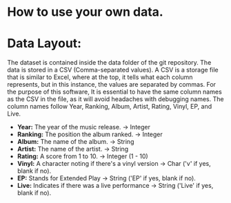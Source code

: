 # How to use your own data.

# Data Layout:

The dataset is contained inside the data folder of the git repository. The data is stored in a CSV (Comma-separated values). A CSV is a storage file that is similar to Excel, where at the top, it tells what each column represents, but in this instance, the values are separated by commas. For the purpose of this software, It is essential to have the same column names as the CSV in the file, as it will avoid headaches with debugging names. The column names follow Year, Ranking, Album, Artist, Rating, Vinyl, EP, and Live.

* **Year:** The year of the music release. -> Integer
* **Ranking:** The position the album ranked. -> Integer
* **Album:** The name of the album. -> String
* **Artist:** The name of the artist. -> String
* **Rating:** A score from 1 to 10. -> Integer (1 - 10)
* **Vinyl:** A character noting if there's a vinyl version -> Char ('v' if yes, blank if no).
* **EP:** Stands for Extended Play  -> String ('EP' if yes, blank if no).
* **Live:** Indicates if there was a live performance  -> String ('Live' if yes, blank if no).

